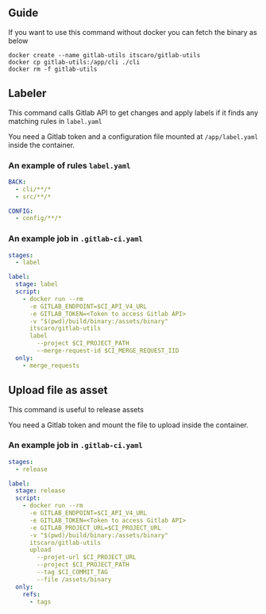 ## Guide
If you want to use this command without docker you can fetch the binary as below
```shell script
docker create --name gitlab-utils itscaro/gitlab-utils
docker cp gitlab-utils:/app/cli ./cli
docker rm -f gitlab-utils
```

## Labeler
This command calls Gitlab API to get changes and apply labels if it finds any matching rules in `label.yaml`

You need a Gitlab token and a configuration file mounted at `/app/label.yaml` inside the container.

### An example of rules `label.yaml`
```yaml
BACK:
  - cli/**/*
  - src/**/*

CONFIG:
  - config/**/*
```

### An example job in `.gitlab-ci.yaml`
```yaml
stages:
  - label

label:
  stage: label
  script:
    - docker run --rm
      -e GITLAB_ENDPOINT=$CI_API_V4_URL 
      -e GITLAB_TOKEN=<Token to access Gitlab API>
      -v "$(pwd)/build/binary:/assets/binary"
      itscaro/gitlab-utils
      label
        --project $CI_PROJECT_PATH
        --merge-request-id $CI_MERGE_REQUEST_IID
  only:
    - merge_requests
```

## Upload file as asset
This command is useful to release assets

You need a Gitlab token and mount the file to upload inside the container.

### An example job in `.gitlab-ci.yaml`
```yaml
stages:
  - release

label:
  stage: release
  script:
    - docker run --rm
      -e GITLAB_ENDPOINT=$CI_API_V4_URL 
      -e GITLAB_TOKEN=<Token to access Gitlab API>
      -e GITLAB_PROJECT_URL=$CI_PROJECT_URL
      -v "$(pwd)/build/binary:/assets/binary"
      itscaro/gitlab-utils
      upload
        --projet-url $CI_PROJECT_URL
        --project $CI_PROJECT_PATH
        --tag $CI_COMMIT_TAG
        --file /assets/binary
  only:
    refs:
      - tags
```

